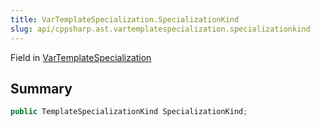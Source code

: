```yaml
---
title: VarTemplateSpecialization.SpecializationKind
slug: api/cppsharp.ast.vartemplatespecialization.specializationkind
---
```

Field in [VarTemplateSpecialization](/api/cppsharp/ast/vartemplatespecialization)

## Summary



```csharp
public TemplateSpecializationKind SpecializationKind;
```

